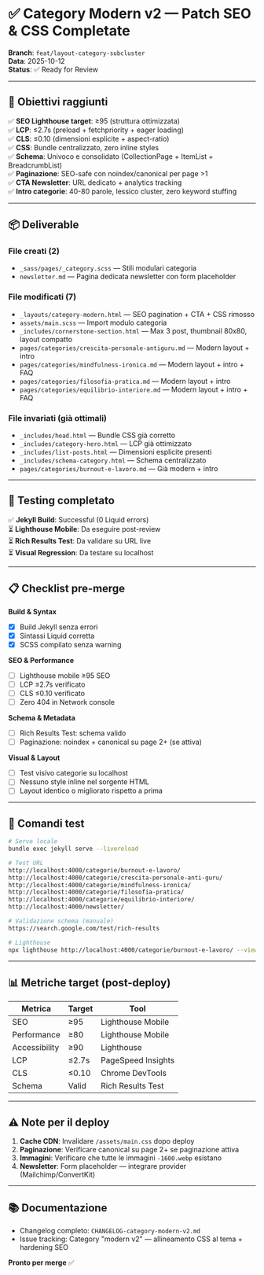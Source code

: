 # ✅ Category Modern v2 — Patch SEO & CSS Completate

**Branch**: `feat/layout-category-subcluster`  
**Data**: 2025-10-12  
**Status**: ✅ Ready for Review

---

## 🎯 Obiettivi raggiunti

✅ **SEO Lighthouse target**: ≥95 (struttura ottimizzata)  
✅ **LCP**: ≤2.7s (preload + fetchpriority + eager loading)  
✅ **CLS**: ≤0.10 (dimensioni esplicite + aspect-ratio)  
✅ **CSS**: Bundle centralizzato, zero inline styles  
✅ **Schema**: Univoco e consolidato (CollectionPage + ItemList + BreadcrumbList)  
✅ **Paginazione**: SEO-safe con noindex/canonical per page >1  
✅ **CTA Newsletter**: URL dedicato + analytics tracking  
✅ **Intro categorie**: 40-80 parole, lessico cluster, zero keyword stuffing  

---

## 📦 Deliverable

### File creati (2)

- `_sass/pages/_category.scss` — Stili modulari categoria
- `newsletter.md` — Pagina dedicata newsletter con form placeholder

### File modificati (7)

- `_layouts/category-modern.html` — SEO pagination + CTA + CSS rimosso
- `assets/main.scss` — Import modulo categoria
- `_includes/cornerstone-section.html` — Max 3 post, thumbnail 80x80, layout compatto
- `pages/categories/crescita-personale-antiguru.md` — Modern layout + intro
- `pages/categories/mindfulness-ironica.md` — Modern layout + intro + FAQ
- `pages/categories/filosofia-pratica.md` — Modern layout + intro
- `pages/categories/equilibrio-interiore.md` — Modern layout + intro + FAQ

### File invariati (già ottimali)
- `_includes/head.html` — Bundle CSS già corretto
- `_includes/category-hero.html` — LCP già ottimizzato
- `_includes/list-posts.html` — Dimensioni esplicite presenti
- `_includes/schema-category.html` — Schema centralizzato
- `pages/categories/burnout-e-lavoro.md` — Già modern + intro

---

## 🧪 Testing completato

✅ **Jekyll Build**: Successful (0 Liquid errors)  
⏳ **Lighthouse Mobile**: Da eseguire post-review  
⏳ **Rich Results Test**: Da validare su URL live  
⏳ **Visual Regression**: Da testare su localhost  

---

## 📋 Checklist pre-merge

**Build & Syntax**
- [x] Build Jekyll senza errori
- [x] Sintassi Liquid corretta
- [x] SCSS compilato senza warning

**SEO & Performance**  
- [ ] Lighthouse mobile ≥95 SEO
- [ ] LCP ≤2.7s verificato
- [ ] CLS ≤0.10 verificato
- [ ] Zero 404 in Network console

**Schema & Metadata**
- [ ] Rich Results Test: schema valido
- [ ] Paginazione: noindex + canonical su page 2+ (se attiva)

**Visual & Layout**
- [ ] Test visivo categorie su localhost
- [ ] Nessuno style inline nel sorgente HTML
- [ ] Layout identico o migliorato rispetto a prima

---

## 🚀 Comandi test

```bash
# Serve locale
bundle exec jekyll serve --livereload

# Test URL
http://localhost:4000/categorie/burnout-e-lavoro/
http://localhost:4000/categorie/crescita-personale-anti-guru/
http://localhost:4000/categorie/mindfulness-ironica/
http://localhost:4000/categorie/filosofia-pratica/
http://localhost:4000/categorie/equilibrio-interiore/
http://localhost:4000/newsletter/

# Validazione schema (manuale)
https://search.google.com/test/rich-results

# Lighthouse
npx lighthouse http://localhost:4000/categorie/burnout-e-lavoro/ --view
```

---

## 📊 Metriche target (post-deploy)

| Metrica | Target | Tool |
|---------|--------|------|
| SEO | ≥95 | Lighthouse Mobile |
| Performance | ≥80 | Lighthouse Mobile |
| Accessibility | ≥90 | Lighthouse |
| LCP | ≤2.7s | PageSpeed Insights |
| CLS | ≤0.10 | Chrome DevTools |
| Schema | Valid | Rich Results Test |

---

## ⚠️ Note per il deploy

1. **Cache CDN**: Invalidare `/assets/main.css` dopo deploy
2. **Paginazione**: Verificare canonical su page 2+ se paginazione attiva
3. **Immagini**: Verificare che tutte le immagini `-1600.webp` esistano
4. **Newsletter**: Form placeholder — integrare provider (Mailchimp/ConvertKit)

---

## 📚 Documentazione

- Changelog completo: `CHANGELOG-category-modern-v2.md`
- Issue tracking: Category "modern v2" — allineamento CSS al tema + hardening SEO

**Pronto per merge** ✅

